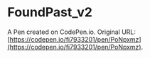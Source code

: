 # FoundPast_v2

A Pen created on CodePen.io. Original URL: [https://codepen.io/fi7933201/pen/PoNpxmz](https://codepen.io/fi7933201/pen/PoNpxmz).


